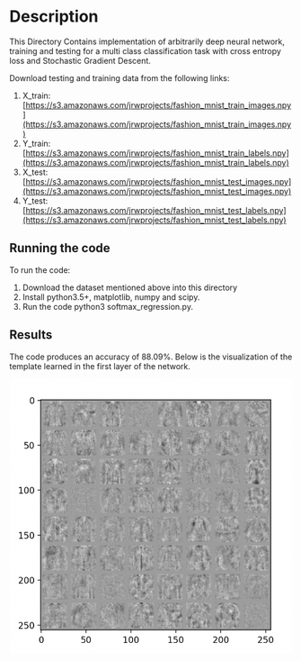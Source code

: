 # Description
This Directory Contains implementation of arbitrarily deep neural network, training and testing for a multi class classification task with cross entropy loss and Stochastic Gradient Descent.

Download testing and training data from the following links:
1. X_train: [https://s3.amazonaws.com/jrwprojects/fashion_mnist_train_images.npy](https://s3.amazonaws.com/jrwprojects/fashion_mnist_train_images.npy)
2. Y_train:[https://s3.amazonaws.com/jrwprojects/fashion_mnist_train_labels.npy](https://s3.amazonaws.com/jrwprojects/fashion_mnist_train_labels.npy)
3. X_test: [https://s3.amazonaws.com/jrwprojects/fashion_mnist_test_images.npy](https://s3.amazonaws.com/jrwprojects/fashion_mnist_test_images.npy)
4. Y_test: [https://s3.amazonaws.com/jrwprojects/fashion_mnist_test_labels.npy](https://s3.amazonaws.com/jrwprojects/fashion_mnist_test_labels.npy)

## Running the code
To run the code:
1. Download the dataset mentioned above into this directory
2. Install python3.5+, matplotlib, numpy and scipy.
3. Run the code python3 softmax_regression.py.

## Results
The code produces an accuracy of 88.09%. Below is the visualization of the template learned in the first layer of the network.


![Results](result.png)



